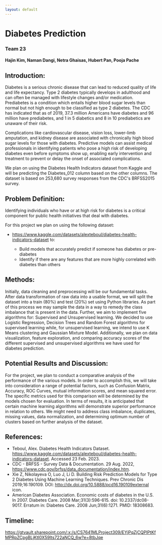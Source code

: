 ```yaml
---
layout: default
---
```



# Diabetes Prediction

### Team 23
#### Hajin Kim, Naman Dangi, Netra Ghaisas, Hubert Pan, Pooja Pache


## Introduction:

Diabetes is a serious chronic disease that can lead to reduced quality of life and life expectancy. Type 2 diabetes typically develops in adulthood and can often be managed with lifestyle changes and/or medication. Prediabetes is a condition which entails higher blood sugar levels than normal but not high enough to be classified as type 2 diabetes. The CDC has indicated that as of 2019, 37.3 million Americans have diabetes and 96 million have prediabetes, and 1 in 5 diabetics and 8 in 10 prediabetics are unaware of their risk. 

Complications like cardiovascular disease, vision loss, lower-limb amputation, and kidney disease are associated with chronically high blood sugar levels for those with diabetes. Predictive models can assist medical professionals in identifying patients who pose a high risk of developing diabetes even before symptoms show up, enabling early intervention and treatment to prevent or delay the onset of associated complications.

We plan on using the Diabetes Health Indicators dataset from Kaggle and will be predicting the Diabetes_012 column based on the other columns. The dataset is based on 253,680 survey responses from the CDC's BRFSS2015 survey.

## Problem Definition:

Identifying individuals who have or at high risk for diabetes is a critical component for public health initiatives that deal with diabetes.

For this project we plan on using the following dataset: 
- https://www.kaggle.com/datasets/alexteboul/diabetes-health-indicators-dataset to:

    - Build models that accurately predict if someone has diabetes or pre-diabetes
    - Identify if there are any features that are more highly correlated with diabetes than others

## Methods:

Initially, data cleaning and preprocessing will be our fundamental tasks. After data transformation of raw data into a usable format, we will split the dataset into a train (80%) and test (20%) set using Python libraries. As part of this process we may sample the data in a way to remedy the class imbalance that is present in the data. Further, we aim to implement five algorithms for: Supervised and Unsupervised learning. We decided to use Logistic Regression, Decision Trees and Random Forest algorithms for supervised learning while, for unsupervised learning, we intend to use K Means clustering and Gaussian Mixture Model.
Additionally, we plan on data visualization, feature exploration, and comparing accuracy scores of the different supervised and unsupervised algorithms we have used for diabetes prediction.

## Potential Results and Discussion:

For the project, we plan to conduct a comparative analysis of the performance of the various models. In order to accomplish this, we will take into consideration a range of potential factors, such as Confusion Matrix, Accuracy, ROC Curves, mutual information scores, and mean squared error.
The specific metrics used for this comparison will be determined by the models chosen for evaluation. In terms of results, it is anticipated that certain machine learning algorithms will demonstrate superior performance in relation to others.
We might need to address class imbalance, duplicates, missing values, data normalization, and determining optimum number of clusters based on further analysis of the dataset.

## References: 

- Teboul, Alex. Diabetes Health Indicators Dataset. https://www.kaggle.com/datasets/alexteboul/diabetes-health-indicators-dataset. Accessed 23 Feb. 2023.
- CDC - BRFSS - Survey Data & Documentation. 29 Aug. 2022, https://www.cdc.gov/brfss/data_documentation/index.htm.
- Xie Z, Nikolayeva O, Luo J, Li D. Building Risk Prediction Models for Type 2 Diabetes Using Machine Learning Techniques. Prev Chronic Dis 2019;16:190109. DOI: http://dx.doi.org/10.5888/pcd16.190109external icon.
- American Diabetes Association. Economic costs of diabetes in the U.S. In 2007. Diabetes Care. 2008 Mar;31(3):596-615. doi: 10.2337/dc08-9017. Erratum in: Diabetes Care. 2008 Jun;31(6):1271. PMID: 18308683.

## Timeline:

https://gtvault.sharepoint.com/:x:/s/CS7641MLProject309/EYjPqZjCQPlPtKfMPRpZCpgBLjKtI0X59lts722aNCQ_6w?e=8tbJqe 



